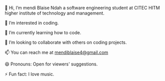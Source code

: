 

👋 Hi, I’m  mendi Blaise Ndah a software engineering student at CITEC HITM higher institute of technology and management.

👀 I’m interested in coding.

🌱 I’m currently learning how to code.

💞️ I’m looking to collaborate with others on coding projects.

📫 You can reach me at mendiblaise4@gmail.com

😄 Pronouns: Open for viewers' suggestions.

⚡ Fun fact: I love music.



<!---
Mendi557/Mendi557 is a ✨ special ✨ repository because its `README.md` (this file) appears on your GitHub profile.
You can click the Preview link to take a look at your changes.
--->

